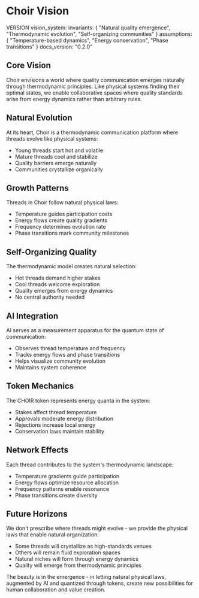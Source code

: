 # Choir Vision

VERSION vision_system:
invariants: {
"Natural quality emergence",
"Thermodynamic evolution",
"Self-organizing communities"
}
assumptions: {
"Temperature-based dynamics",
"Energy conservation",
"Phase transitions"
}
docs_version: "0.2.0"

## Core Vision

Choir envisions a world where quality communication emerges naturally through thermodynamic principles. Like physical systems finding their optimal states, we enable collaborative spaces where quality standards arise from energy dynamics rather than arbitrary rules.

## Natural Evolution

At its heart, Choir is a thermodynamic communication platform where threads evolve like physical systems:

- Young threads start hot and volatile
- Mature threads cool and stabilize
- Quality barriers emerge naturally
- Communities crystallize organically

## Growth Patterns

Threads in Choir follow natural physical laws:

- Temperature guides participation costs
- Energy flows create quality gradients
- Frequency determines evolution rate
- Phase transitions mark community milestones

## Self-Organizing Quality

The thermodynamic model creates natural selection:

- Hot threads demand higher stakes
- Cool threads welcome exploration
- Quality emerges from energy dynamics
- No central authority needed

## AI Integration

AI serves as a measurement apparatus for the quantum state of communication:

- Observes thread temperature and frequency
- Tracks energy flows and phase transitions
- Helps visualize community evolution
- Maintains system coherence

## Token Mechanics

The CHOIR token represents energy quanta in the system:

- Stakes affect thread temperature
- Approvals moderate energy distribution
- Rejections increase local energy
- Conservation laws maintain stability

## Network Effects

Each thread contributes to the system's thermodynamic landscape:

- Temperature gradients guide participation
- Energy flows optimize resource allocation
- Frequency patterns enable resonance
- Phase transitions create diversity

## Future Horizons

We don't prescribe where threads might evolve - we provide the physical laws that enable natural organization:

- Some threads will crystallize as high-standards venues
- Others will remain fluid exploration spaces
- Natural niches will form through energy dynamics
- Quality will emerge from thermodynamic principles

The beauty is in the emergence - in letting natural physical laws, augmented by AI and quantized through tokens, create new possibilities for human collaboration and value creation.
